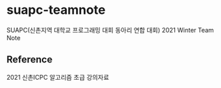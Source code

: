 # suapc-teamnote
SUAPC(신촌지역 대학교 프로그래밍 대회 동아리 연합 대회) 2021 Winter Team Note
## Reference
2021 신촌ICPC 알고리즘 초급 강의자료

